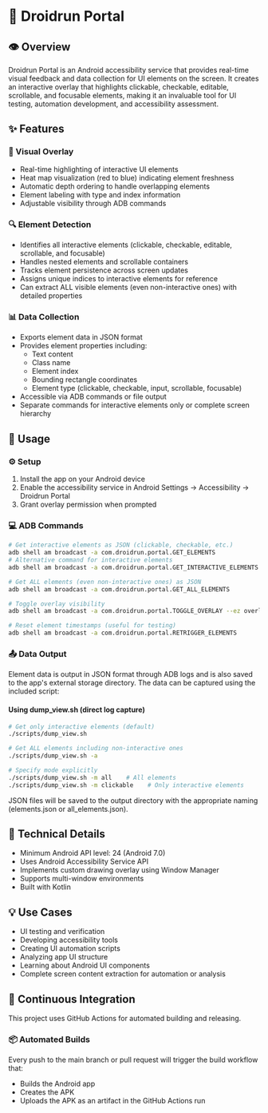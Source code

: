 # 🤖 Droidrun Portal

## 👁️ Overview
Droidrun Portal is an Android accessibility service that provides real-time visual feedback and data collection for UI elements on the screen. It creates an interactive overlay that highlights clickable, checkable, editable, scrollable, and focusable elements, making it an invaluable tool for UI testing, automation development, and accessibility assessment.

## ✨ Features

### 🎨 Visual Overlay
- Real-time highlighting of interactive UI elements
- Heat map visualization (red to blue) indicating element freshness
- Automatic depth ordering to handle overlapping elements
- Element labeling with type and index information
- Adjustable visibility through ADB commands

### 🔍 Element Detection
- Identifies all interactive elements (clickable, checkable, editable, scrollable, and focusable)
- Handles nested elements and scrollable containers
- Tracks element persistence across screen updates
- Assigns unique indices to interactive elements for reference
- Can extract ALL visible elements (even non-interactive ones) with detailed properties

### 📊 Data Collection
- Exports element data in JSON format
- Provides element properties including:
  - Text content
  - Class name
  - Element index
  - Bounding rectangle coordinates
  - Element type (clickable, checkable, input, scrollable, focusable)
- Accessible via ADB commands or file output
- Separate commands for interactive elements only or complete screen hierarchy

## 🚀 Usage

### ⚙️ Setup
1. Install the app on your Android device
2. Enable the accessibility service in Android Settings → Accessibility → Droidrun Portal
3. Grant overlay permission when prompted

### 💻 ADB Commands
```bash
# Get interactive elements as JSON (clickable, checkable, etc.)
adb shell am broadcast -a com.droidrun.portal.GET_ELEMENTS
# Alternative command for interactive elements
adb shell am broadcast -a com.droidrun.portal.GET_INTERACTIVE_ELEMENTS

# Get ALL elements (even non-interactive ones) as JSON
adb shell am broadcast -a com.droidrun.portal.GET_ALL_ELEMENTS

# Toggle overlay visibility
adb shell am broadcast -a com.droidrun.portal.TOGGLE_OVERLAY --ez overlay_visible true/false

# Reset element timestamps (useful for testing)
adb shell am broadcast -a com.droidrun.portal.RETRIGGER_ELEMENTS
```

### 📤 Data Output
Element data is output in JSON format through ADB logs and is also saved to the app's external storage directory. The data can be captured using the included script:

#### Using dump_view.sh (direct log capture)
```bash
# Get only interactive elements (default)
./scripts/dump_view.sh

# Get ALL elements including non-interactive ones
./scripts/dump_view.sh -a

# Specify mode explicitly
./scripts/dump_view.sh -m all    # All elements
./scripts/dump_view.sh -m clickable    # Only interactive elements
```

JSON files will be saved to the output directory with the appropriate naming (elements.json or all_elements.json).

## 🔧 Technical Details
- Minimum Android API level: 24 (Android 7.0)
- Uses Android Accessibility Service API
- Implements custom drawing overlay using Window Manager
- Supports multi-window environments
- Built with Kotlin

## 💡 Use Cases
- UI testing and verification
- Developing accessibility tools
- Creating UI automation scripts
- Analyzing app UI structure
- Learning about Android UI components
- Complete screen content extraction for automation or analysis

## 🔄 Continuous Integration

This project uses GitHub Actions for automated building and releasing.

### 📦 Automated Builds

Every push to the main branch or pull request will trigger the build workflow that:
- Builds the Android app
- Creates the APK
- Uploads the APK as an artifact in the GitHub Actions run
